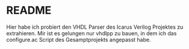 # README
Hier habe ich probiert den VHDL Parser des Icarus
Verilog Projektes zu extrahieren. Mir ist es
gelungen nur vhdlpp zu bauen, in dem ich das
configure.ac Script des Gesamptprojekts angepasst
habe.

